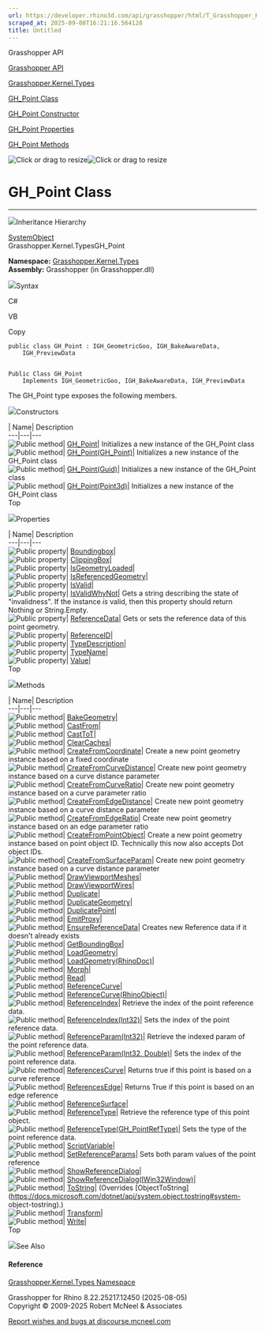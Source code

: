 ```yaml
---
url: https://developer.rhino3d.com/api/grasshopper/html/T_Grasshopper_Kernel_Types_GH_Point.htm
scraped_at: 2025-09-08T16:21:16.564128
title: Untitled
---
```


Grasshopper API

[Grasshopper API](../html/723c01da-9986-4db2-8f53-6f3a7494df75.htm
"Grasshopper API")

[Grasshopper.Kernel.Types](../html/N_Grasshopper_Kernel_Types.htm
"Grasshopper.Kernel.Types")

[GH_Point Class](../html/T_Grasshopper_Kernel_Types_GH_Point.htm "GH_Point
Class")

[GH_Point Constructor
](../html/Overload_Grasshopper_Kernel_Types_GH_Point__ctor.htm "GH_Point
Constructor ")

[GH_Point
Properties](../html/Properties_T_Grasshopper_Kernel_Types_GH_Point.htm
"GH_Point Properties")

[GH_Point Methods](../html/Methods_T_Grasshopper_Kernel_Types_GH_Point.htm
"GH_Point Methods")

![Click or drag to resize](../icons/TocOpen.gif)![Click or drag to
resize](../icons/TocClose.gif)

# GH_Point Class  
  
---  
  
![](../icons/SectionExpanded.png)Inheritance Hierarchy

[SystemObject](https://docs.microsoft.com/dotnet/api/system.object)  
Grasshopper.Kernel.TypesGH_Point  

**Namespace:** [Grasshopper.Kernel.Types](N_Grasshopper_Kernel_Types.htm)  
**Assembly:** Grasshopper (in Grasshopper.dll)

![](../icons/SectionExpanded.png)Syntax

C#

VB

Copy

    
    
    public class GH_Point : IGH_GeometricGoo, IGH_BakeAwareData, 
    	IGH_PreviewData
    
    
    Public Class GH_Point
    	Implements IGH_GeometricGoo, IGH_BakeAwareData, IGH_PreviewData

The GH_Point type exposes the following members.

![](../icons/SectionExpanded.png)Constructors

| Name| Description  
---|---|---  
![Public method](../icons/pubmethod.gif)|
[GH_Point](M_Grasshopper_Kernel_Types_GH_Point__ctor.htm)| Initializes a new
instance of the GH_Point class  
![Public method](../icons/pubmethod.gif)|
[GH_Point(GH_Point)](M_Grasshopper_Kernel_Types_GH_Point__ctor_1.htm)|
Initializes a new instance of the GH_Point class  
![Public method](../icons/pubmethod.gif)|
[GH_Point(Guid)](M_Grasshopper_Kernel_Types_GH_Point__ctor_3.htm)| Initializes
a new instance of the GH_Point class  
![Public method](../icons/pubmethod.gif)|
[GH_Point(Point3d)](M_Grasshopper_Kernel_Types_GH_Point__ctor_2.htm)|
Initializes a new instance of the GH_Point class  
Top

![](../icons/SectionExpanded.png)Properties

| Name| Description  
---|---|---  
![Public property](../icons/pubproperty.gif)|
[Boundingbox](P_Grasshopper_Kernel_Types_GH_Point_Boundingbox.htm)|  
![Public property](../icons/pubproperty.gif)|
[ClippingBox](P_Grasshopper_Kernel_Types_GH_Point_ClippingBox.htm)|  
![Public property](../icons/pubproperty.gif)|
[IsGeometryLoaded](P_Grasshopper_Kernel_Types_GH_Point_IsGeometryLoaded.htm)|  
![Public property](../icons/pubproperty.gif)|
[IsReferencedGeometry](P_Grasshopper_Kernel_Types_GH_Point_IsReferencedGeometry.htm)|  
![Public property](../icons/pubproperty.gif)|
[IsValid](P_Grasshopper_Kernel_Types_GH_Point_IsValid.htm)|  
![Public property](../icons/pubproperty.gif)|
[IsValidWhyNot](P_Grasshopper_Kernel_Types_GH_Point_IsValidWhyNot.htm)|  Gets
a string describing the state of "invalidness". If the instance _is_ valid,
then this property should return Nothing or String.Empty.  
![Public property](../icons/pubproperty.gif)|
[ReferenceData](P_Grasshopper_Kernel_Types_GH_Point_ReferenceData.htm)|  Gets
or sets the reference data of this point geometry.  
![Public property](../icons/pubproperty.gif)|
[ReferenceID](P_Grasshopper_Kernel_Types_GH_Point_ReferenceID.htm)|  
![Public property](../icons/pubproperty.gif)|
[TypeDescription](P_Grasshopper_Kernel_Types_GH_Point_TypeDescription.htm)|  
![Public property](../icons/pubproperty.gif)|
[TypeName](P_Grasshopper_Kernel_Types_GH_Point_TypeName.htm)|  
![Public property](../icons/pubproperty.gif)|
[Value](P_Grasshopper_Kernel_Types_GH_Point_Value.htm)|  
Top

![](../icons/SectionExpanded.png)Methods

| Name| Description  
---|---|---  
![Public method](../icons/pubmethod.gif)|
[BakeGeometry](M_Grasshopper_Kernel_Types_GH_Point_BakeGeometry.htm)|  
![Public method](../icons/pubmethod.gif)|
[CastFrom](M_Grasshopper_Kernel_Types_GH_Point_CastFrom.htm)|  
![Public method](../icons/pubmethod.gif)|
[CastToT](M_Grasshopper_Kernel_Types_GH_Point_CastTo__1.htm)|  
![Public method](../icons/pubmethod.gif)|
[ClearCaches](M_Grasshopper_Kernel_Types_GH_Point_ClearCaches.htm)|  
![Public method](../icons/pubmethod.gif)|
[CreateFromCoordinate](M_Grasshopper_Kernel_Types_GH_Point_CreateFromCoordinate.htm)|
Create a new point geometry instance based on a fixed coordinate  
![Public method](../icons/pubmethod.gif)|
[CreateFromCurveDistance](M_Grasshopper_Kernel_Types_GH_Point_CreateFromCurveDistance.htm)|
Create new point geometry instance based on a curve distance parameter  
![Public method](../icons/pubmethod.gif)|
[CreateFromCurveRatio](M_Grasshopper_Kernel_Types_GH_Point_CreateFromCurveRatio.htm)|
Create new point geometry instance based on a curve parameter ratio  
![Public method](../icons/pubmethod.gif)|
[CreateFromEdgeDistance](M_Grasshopper_Kernel_Types_GH_Point_CreateFromEdgeDistance.htm)|
Create new point geometry instance based on a curve distance parameter  
![Public method](../icons/pubmethod.gif)|
[CreateFromEdgeRatio](M_Grasshopper_Kernel_Types_GH_Point_CreateFromEdgeRatio.htm)|
Create new point geometry instance based on an edge parameter ratio  
![Public method](../icons/pubmethod.gif)|
[CreateFromPointObject](M_Grasshopper_Kernel_Types_GH_Point_CreateFromPointObject.htm)|
Create a new point geometry instance based on point object ID. Technically
this now also accepts Dot object IDs.  
![Public method](../icons/pubmethod.gif)|
[CreateFromSurfaceParam](M_Grasshopper_Kernel_Types_GH_Point_CreateFromSurfaceParam.htm)|
Create new point geometry instance based on a curve distance parameter  
![Public method](../icons/pubmethod.gif)|
[DrawViewportMeshes](M_Grasshopper_Kernel_Types_GH_Point_DrawViewportMeshes.htm)|  
![Public method](../icons/pubmethod.gif)|
[DrawViewportWires](M_Grasshopper_Kernel_Types_GH_Point_DrawViewportWires.htm)|  
![Public method](../icons/pubmethod.gif)|
[Duplicate](M_Grasshopper_Kernel_Types_GH_Point_Duplicate.htm)|  
![Public method](../icons/pubmethod.gif)|
[DuplicateGeometry](M_Grasshopper_Kernel_Types_GH_Point_DuplicateGeometry.htm)|  
![Public method](../icons/pubmethod.gif)|
[DuplicatePoint](M_Grasshopper_Kernel_Types_GH_Point_DuplicatePoint.htm)|  
![Public method](../icons/pubmethod.gif)|
[EmitProxy](M_Grasshopper_Kernel_Types_GH_Point_EmitProxy.htm)|  
![Public method](../icons/pubmethod.gif)|
[EnsureReferenceData](M_Grasshopper_Kernel_Types_GH_Point_EnsureReferenceData.htm)|
Creates new Reference data if it doesn't already exists  
![Public method](../icons/pubmethod.gif)|
[GetBoundingBox](M_Grasshopper_Kernel_Types_GH_Point_GetBoundingBox.htm)|  
![Public method](../icons/pubmethod.gif)|
[LoadGeometry](M_Grasshopper_Kernel_Types_GH_Point_LoadGeometry.htm)|  
![Public method](../icons/pubmethod.gif)|
[LoadGeometry(RhinoDoc)](M_Grasshopper_Kernel_Types_GH_Point_LoadGeometry_1.htm)|  
![Public method](../icons/pubmethod.gif)|
[Morph](M_Grasshopper_Kernel_Types_GH_Point_Morph.htm)|  
![Public method](../icons/pubmethod.gif)|
[Read](M_Grasshopper_Kernel_Types_GH_Point_Read.htm)|  
![Public method](../icons/pubmethod.gif)|
[ReferenceCurve](M_Grasshopper_Kernel_Types_GH_Point_ReferenceCurve.htm)|  
![Public method](../icons/pubmethod.gif)|
[ReferenceCurve(RhinoObject)](M_Grasshopper_Kernel_Types_GH_Point_ReferenceCurve_1.htm)|  
![Public method](../icons/pubmethod.gif)|
[ReferenceIndex](M_Grasshopper_Kernel_Types_GH_Point_ReferenceIndex.htm)|
Retrieve the index of the point reference data.  
![Public method](../icons/pubmethod.gif)|
[ReferenceIndex(Int32)](M_Grasshopper_Kernel_Types_GH_Point_ReferenceIndex_1.htm)|
Sets the index of the point reference data.  
![Public method](../icons/pubmethod.gif)|
[ReferenceParam(Int32)](M_Grasshopper_Kernel_Types_GH_Point_ReferenceParam.htm)|
Retrieve the indexed param of the point reference data.  
![Public method](../icons/pubmethod.gif)| [ReferenceParam(Int32,
Double)](M_Grasshopper_Kernel_Types_GH_Point_ReferenceParam_1.htm)|  Sets the
index of the point reference data.  
![Public method](../icons/pubmethod.gif)|
[ReferencesCurve](M_Grasshopper_Kernel_Types_GH_Point_ReferencesCurve.htm)|
Returns true if this point is based on a curve reference  
![Public method](../icons/pubmethod.gif)|
[ReferencesEdge](M_Grasshopper_Kernel_Types_GH_Point_ReferencesEdge.htm)|
Returns True if this point is based on an edge reference  
![Public method](../icons/pubmethod.gif)|
[ReferenceSurface](M_Grasshopper_Kernel_Types_GH_Point_ReferenceSurface.htm)|  
![Public method](../icons/pubmethod.gif)|
[ReferenceType](M_Grasshopper_Kernel_Types_GH_Point_ReferenceType.htm)|
Retrieve the reference type of this point object.  
![Public method](../icons/pubmethod.gif)|
[ReferenceType(GH_PointRefType)](M_Grasshopper_Kernel_Types_GH_Point_ReferenceType_1.htm)|
Sets the type of the point reference data.  
![Public method](../icons/pubmethod.gif)|
[ScriptVariable](M_Grasshopper_Kernel_Types_GH_Point_ScriptVariable.htm)|  
![Public method](../icons/pubmethod.gif)|
[SetReferenceParams](M_Grasshopper_Kernel_Types_GH_Point_SetReferenceParams.htm)|
Sets both param values of the point reference  
![Public method](../icons/pubmethod.gif)|
[ShowReferenceDialog](M_Grasshopper_Kernel_Types_GH_Point_ShowReferenceDialog.htm)|  
![Public method](../icons/pubmethod.gif)|
[ShowReferenceDialog(IWin32Window)](M_Grasshopper_Kernel_Types_GH_Point_ShowReferenceDialog_1.htm)|  
![Public method](../icons/pubmethod.gif)|
[ToString](M_Grasshopper_Kernel_Types_GH_Point_ToString.htm)|  (Overrides
[ObjectToString](https://docs.microsoft.com/dotnet/api/system.object.tostring#system-
object-tostring).)  
![Public method](../icons/pubmethod.gif)|
[Transform](M_Grasshopper_Kernel_Types_GH_Point_Transform.htm)|  
![Public method](../icons/pubmethod.gif)|
[Write](M_Grasshopper_Kernel_Types_GH_Point_Write.htm)|  
Top

![](../icons/SectionExpanded.png)See Also

#### Reference

[Grasshopper.Kernel.Types Namespace](N_Grasshopper_Kernel_Types.htm)

Grasshopper for Rhino 8.22.25217.12450 (2025-08-05)  
Copyright © 2009-2025 Robert McNeel & Associates

[Report wishes and bugs at
discourse.mcneel.com](https://discourse.mcneel.com/c/grasshopper)

